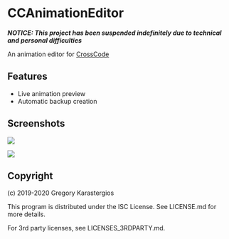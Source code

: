 # CCAnimationEditor
***NOTICE: This project has been suspended indefinitely due to technical and personal difficulties***

An animation editor for [CrossCode](https://cross-code.com)

## Features
* Live animation preview
* Automatic backup creation

## Screenshots

![](http://gregnk.com/images/Screenshots/CCAnimationEditor/Sheets.png)

![](http://gregnk.com/images/Screenshots/CCAnimationEditor/Animations.png)

## Copyright
(c) 2019-2020 Gregory Karastergios

This program is distributed under the ISC License. See LICENSE.md for more details.

For 3rd party licenses, see LICENSES_3RDPARTY.md.
